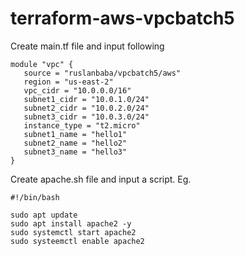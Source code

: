 # terraform-aws-vpcbatch5

Create main.tf file and input following

```hcl
module "vpc" {
   source = "ruslanbaba/vpcbatch5/aws"
   region = "us-east-2"
   vpc_cidr = "10.0.0.0/16"
   subnet1_cidr = "10.0.1.0/24"
   subnet2_cidr = "10.0.2.0/24"
   subnet3_cidr = "10.0.3.0/24"
   instance_type = "t2.micro"
   subnet1_name = "hello1"
   subnet2_name = "hello2"
   subnet3_name = "hello3"
}
```


Create apache.sh file and input a script. Eg.
```hcl
#!/bin/bash

sudo apt update
sudo apt install apache2 -y
sudo systemctl start apache2
sudo systeemctl enable apache2
```